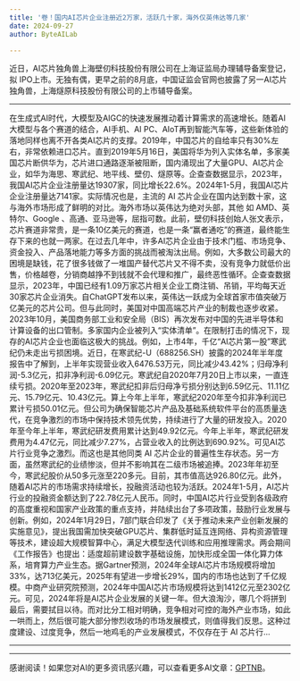 ```yaml
---
title: '卷！国内AI芯片企业注册近2万家，活跃几十家，海外仅英伟达等几家'
date: 2024-09-27
author: ByteAILab

---
```


近日，AI芯片独角兽上海壁仞科技股份有限公司在上海证监局办理辅导备案登记，拟 IPO上市。无独有偶，更早之前的8月底，中国证监会官网也披露了另一AI芯片独角兽，上海燧原科技股份有限公司的上市辅导备案。

---
在生成式AI时代，大模型及AIGC的快速发展推动着计算需求的高速增长。随着AI大模型与各个赛道的结合，AI手机、AI PC、AIoT再到智能汽车等，这些新体验的落地同样也离不开各类AI芯片的支撑。2019年，中国芯片的自给率只有30%左右，非常依赖进口芯片。直到2019年5月16日，美国将华为列入实体名单，多家美国芯片断供华为，芯片进口通路逐渐被阻断，国内涌现出了大量GPU、AI芯片企业，如华为海思、寒武纪、地平线、壁仞、燧原等。企查查数据显示，2023年，我国AI芯片企业注册量达19307家，同比增长22.6%。2024年1-5月，我国AI芯片企业注册量达7141家。实际情况也是，主流的 AI 芯片企业在国内达到数十家，这与海外市场形成了鲜明的对比。海外市场以英伟达为绝对头部，其他 如 AMD、英特尔、Google 、高通、亚马逊等，屈指可数。此前，壁仞科技创始人张文表示，芯片赛道非常贵，是一条10亿美元的赛道，也是一条“赢者通吃”的赛道，最终能生存下来的也就一两家。在过去几年中，许多AI芯片企业由于技术门槛、市场竞争、资金投入、产品落地能力等多方面的挑战而被淘汰出局。例如，大多数公司最大的困境是缺钱，花了很多钱做了一堆国产替代芯片又不得不卖，没有竞争力就低价出售，价格越卷，分销商越挣不到钱就不会代理和推广，最终恶性循环。企查查数据显示，2023年，中国已经有1.09万家芯片相关企业工商注销、吊销，平均每天近30家芯片企业消失。自ChatGPT发布以来，英伟达一跃成为全球首家市值突破万亿美元的芯片公司。但与此同时，美国对中国高端芯片产业的制裁也逐步收紧。2023年10月，美国商务部工业和安全局（BIS）再次发布对中国的先进半导体和计算设备的出口管制。多家国内企业被列入“实体清单”。在限制打击的情况下，现存的AI芯片企业也面临这极大的挑战。例如，上市4年，千亿“AI芯片第一股”寒武纪仍未走出亏损困境。近日，在寒武纪-U（688256.SH）披露的2024年半年度报告中了解到，上半年实现营业收入6476.53万元，同比减少43.42%；归母净利润-5.3亿元，扣非净利润-6.09亿元。寒武纪自2020年7月20日上市以来，一直连续亏损。2020年至2023年，寒武纪扣非后归母净亏损分别达到6.59亿元、11.11亿元、15.79亿元、10.43亿元。算上今年上半年，寒武纪2020年至今扣非净利润已累计亏损50.01亿元。但公司为确保智能芯片产品及基础系统软件平台的高质量迭代，在竞争激烈的市场中保持技术领先优势，持续进行了大量的研发投入。2020年至今年上半年，寒武纪研发费用累计达到49.92亿元。今年上半年，寒武纪研发费用为4.47亿元，同比减少7.27%，占营业收入的比例达到690.92%。可见AI芯片行业竞争之激烈。而这也是其他同类 AI 芯片企业的普遍性生存状态。另一方面，虽然寒武纪的业绩惨淡，但并不影响其在二级市场被追捧。2023年年初至今，寒武纪股价从50多元涨至220多元。目前，其市值高达926.80亿元。此外，随着AI芯片的市场需求持续增长，投融资活动也较为活跃。2024年1-5月，AI芯片行业的投融资金额达到了22.78亿元人民币。同时，中国AI芯片行业受到各级政府的高度重视和国家产业政策的重点支持，并陆续出台了多项政策，鼓励行业发展与创新。例如，2024年1月29日，7部门联合印发了《关于推动未来产业创新发展的实施意见》，提出我国需加快突破GPU芯片、集群低时延互连网络、异构资源管理等技术，建设超大规模智算中心，满足大模型迭代训练和应用推理需求。两会期间《工作报告》也提出：适度超前建设数字基础设施，加快形成全国一体化算力体系，培育算力产业生态。据Gartner预测，2024年全球AI芯片市场规模将增加33%，达713亿美元，2025年有望进一步增长29%，国内的市场也达到了千亿规模。中商产业研究院预测，2024年中国AI芯片市场规模将达到1412亿元至2302亿元。可见，2024年将是AI芯片企业发展的关键一年。但大浪淘沙，哪几个将拼到最后，需要拭目以待。而对比分工相对明确，竞争相对可控的海外产业市场，如此一哄而上，然后很可能大部分惨烈收场的市场发展模式，则值得我们反思。这种过度建设、过度竞争，然后一地鸡毛的产业发展模式，不仅存在于 AI 芯片行...

---
---
感谢阅读！如果您对AI的更多资讯感兴趣，可以查看更多AI文章：[GPTNB](https://gptnb.com)。